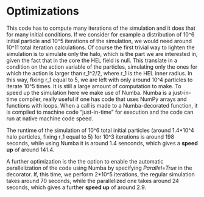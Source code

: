 # Optimizations
This code has to compute many iterations of the simulation and it does that for many initial conditions. If we consider for example a distribution of 10^6 initial particle and 10^5 iterations of the simulation, we would need around 10^11 total iteration calculations. Of course the first trivial way to lighten the simulation is to simulate only the halo, which is the part we are interested in, given the fact that in the core the HEL field is null. This translate in a condition on the action variable of the particles, simulating only the ones for which the action is larger than r_1^2/2, where r_1 is the HEL inner radius.
In this way, fixing r_1 equal to 5, we are left with only around 10^4 particles to iterate 10^5 times. It is still a large amount of computation to make.
To speed up the simulation here we make use of Numba. Numba is a just-in-time compiler, really useful if one has code that uses NumPy arrays and functions with loops. When a call is made to a Numba-decorated function, it is compiled to machine code “just-in-time” for execution and the code can run at native machine code speed. 

The runtime of the simulation of 10^6 total initial particles (around 1.4*10^4 halo particles, fixing r_1 equal to 5) for 10^3 iterations is around 198 seconds, while using Numba it is around 1.4 senconds, which gives a **speed up** of around 141.4.

A further optimization is the the option to enable the automatic parallelization of the code using Numba by specifying *Parallel=True* in the decorator. If, this time, we perform 2*10^5 iterations, the regular simulation takes around 70 seconds, while the parallelized one takes around 24 seconds, which gives a further **speed up** of around 2.9.


